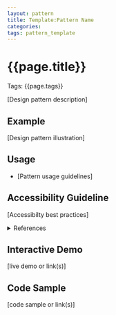 ```yaml
---
layout: pattern
title: Template:Pattern Name
categories: 
tags: pattern_template
---
```


# {{page.title}}
Tags: {{page.tags}}

[Design pattern description]

## Example
[Design pattern illustration]

## Usage
* [Pattern usage guidelines]

## Accessibility Guideline
[Accessibilty best practices]

<details>
  <summary>References</summary>
  <ul>
    <li><a href="#">Accessibilty references</a> - description</li>
   </ul>
</details>

## Interactive Demo
[live demo or link(s)]

## Code Sample
[code sample or link(s)]
